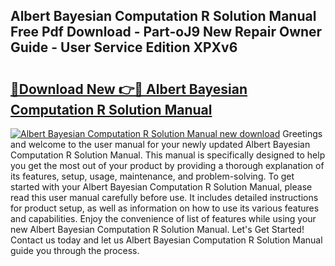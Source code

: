 ## Albert Bayesian Computation R Solution Manual Free Pdf Download - Part-oJ9 New Repair Owner Guide - User Service Edition XPXv6

# <h2><a href="http://bc82495.oget.top/?id=Albert+Bayesian+Computation+R+Solution+Manual">🔗Download New 👉🔴 Albert Bayesian Computation R Solution Manual</a></h2>

[![Albert Bayesian Computation R Solution Manual new download](https://i.imgur.com/5g1atiW.png)](http://bc82495.oget.top/?id=Albert+Bayesian+Computation+R+Solution+Manual)
Greetings and welcome to the user manual for your newly updated Albert Bayesian Computation R Solution Manual. This manual is specifically designed to help you get the most out of your product by providing a thorough explanation of its features, setup, usage, maintenance, and problem-solving. To get started with your Albert Bayesian Computation R Solution Manual, please read this user manual carefully before use. It includes detailed instructions for product setup, as well as information on how to use its various features and capabilities. Enjoy the convenience of list of features while using your new Albert Bayesian Computation R Solution Manual. Let's Get Started! Contact us today and let us Albert Bayesian Computation R Solution Manual guide you through the process.
